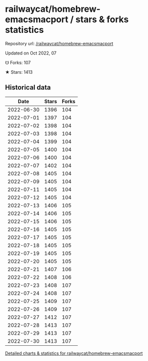 # railwaycat/homebrew-emacsmacport / stars & forks statistics

Repository url: [/railwaycat/homebrew-emacsmacport](https://github.com/railwaycat/homebrew-emacsmacport)

Updated on Oct 2022, 07

☋ Forks: 107

★ Stars: 1413

## Historical data
| Date | Stars | Forks |
|------|-------|-------|
| 2022-06-30 | 1396 | 104 | 
| 2022-07-01 | 1397 | 104 | 
| 2022-07-02 | 1398 | 104 | 
| 2022-07-03 | 1398 | 104 | 
| 2022-07-04 | 1399 | 104 | 
| 2022-07-05 | 1400 | 104 | 
| 2022-07-06 | 1400 | 104 | 
| 2022-07-07 | 1402 | 104 | 
| 2022-07-08 | 1405 | 104 | 
| 2022-07-09 | 1405 | 104 | 
| 2022-07-11 | 1405 | 104 | 
| 2022-07-12 | 1405 | 104 | 
| 2022-07-13 | 1406 | 105 | 
| 2022-07-14 | 1406 | 105 | 
| 2022-07-15 | 1406 | 105 | 
| 2022-07-16 | 1405 | 105 | 
| 2022-07-17 | 1405 | 105 | 
| 2022-07-18 | 1405 | 105 | 
| 2022-07-19 | 1405 | 105 | 
| 2022-07-20 | 1405 | 105 | 
| 2022-07-21 | 1407 | 106 | 
| 2022-07-22 | 1408 | 106 | 
| 2022-07-23 | 1408 | 107 | 
| 2022-07-24 | 1408 | 107 | 
| 2022-07-25 | 1409 | 107 | 
| 2022-07-26 | 1409 | 107 | 
| 2022-07-27 | 1412 | 107 | 
| 2022-07-28 | 1413 | 107 | 
| 2022-07-29 | 1413 | 107 | 
| 2022-07-30 | 1413 | 107 | 


[Detailed charts & statistics for railwaycat/homebrew-emacsmacport](https://reviewgithub.com/rep/railwaycat/homebrew-emacsmacport)
